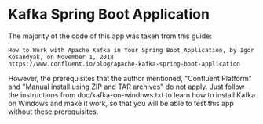 # Kafka Spring Boot Application

The majority of the code of this app was taken from this guide:

    How to Work with Apache Kafka in Your Spring Boot Application, by Igor Kosandyak, on November 1, 2018
    https://www.confluent.io/blog/apache-kafka-spring-boot-application

However, the prerequisites that the author mentioned, "Confluent Platform" and "Manual install using ZIP and TAR archives"
do not apply. Just follow the instructions from doc/kafka-on-windows.txt to learn how to install Kafka on Windows and
make it work, so that you will be able to test this app without these prerequisites.
